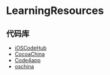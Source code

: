 # LearningResources

## 代码库
* [iOSCodeHub](http://www.ioscodehub.com)
* [CocoaChina](http://code.cocoachina.com)
* [Code4app](http://www.code4app.com/category)
* [oschina](https://www.oschina.net/project/tags)
